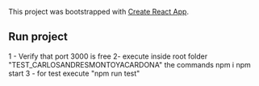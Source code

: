 This project was bootstrapped with [Create React App](https://github.com/facebook/create-react-app).

## Run project
1 - Verify that port 3000 is free
2- execute inside root folder "TEST_CARLOSANDRESMONTOYACARDONA" the commands
    npm i
    npm start
3 - for test execute "npm run test"

